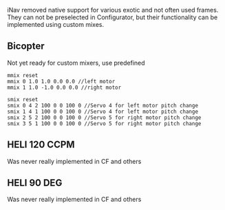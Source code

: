 iNav removed native support for various exotic and not often used frames. They can not be preselected in Configurator, but their functionality can be implemented using custom mixes.

## Bicopter

Not yet ready for custom mixers, use predefined

```
mmix reset
mmix 0 1.0 1.0 0.0 0.0 //left motor
mmix 1 1.0 -1.0 0.0 0.0 //right motor

smix reset
smix 0 4 2 100 0 0 100 0 //Servo 4 for left motor pitch change
smix 1 4 1 100 0 0 100 0 //Servo 4 for left motor pitch change
smix 2 5 2 100 0 0 100 0 //Servo 5 for right motor pitch change
smix 3 5 1 100 0 0 100 0 //Servo 5 for right motor pitch change
```

## HELI 120 CCPM

Was never really implemented in CF and others

## HELI 90 DEG

Was never really implemented in CF and others

